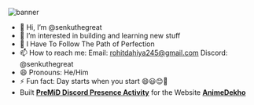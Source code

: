 ![banner](https://github.com/user-attachments/assets/1dc328c2-d14d-4672-a6a4-987406c630ac)

- 👋 Hi, I’m @senkuthegreat
- 👀 I’m interested in building and learning new stuff
- 🌱 I Have To Follow The Path of Perfection
- 📫 How to reach me: 
      Email: rohitdahiya245@gmail.com
      Discord: @senkuthegreat
- 😄 Pronouns: He/Him
- ⚡ Fun fact: Day starts when you start 😄😃😊🫨
- Built [**PreMiD Discord Presence Activity**](https://premid.app/store/presences/AnimeDekho) for the Website [**AnimeDekho**](https://animedekho.co/)
<!---
Krazywalaby/Krazywalaby is a ✨ special ✨ repository because its `README.md` (this file) appears on your GitHub profile.
You can click the Preview link to take a look at your changes.
--->
